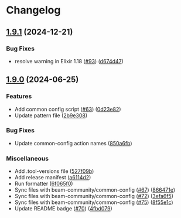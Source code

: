 # Changelog

## [1.9.1](https://github.com/beam-community/ua_parser/compare/v1.9.0...v1.9.1) (2024-12-21)


### Bug Fixes

* resolve warning in Elixir 1.18 ([#93](https://github.com/beam-community/ua_parser/issues/93)) ([d674d47](https://github.com/beam-community/ua_parser/commit/d674d47dccd7f4b0c306c7a379cd8aece2ddf345))

## [1.9.0](https://github.com/beam-community/ua_parser/compare/v1.8.0...v1.9.0) (2024-06-25)


### Features

* Add common config script ([#63](https://github.com/beam-community/ua_parser/issues/63)) ([0d23e82](https://github.com/beam-community/ua_parser/commit/0d23e82ecb346c7d6af8f4f2fc15291b10e85876))
* Update pattern file ([2b9e308](https://github.com/beam-community/ua_parser/commit/2b9e30866eca052641f205c904743f31d971dae9))


### Bug Fixes

* Update common-config action names ([850a6fb](https://github.com/beam-community/ua_parser/commit/850a6fb6319f36b2e4a01ccf030738cc7d68110e))


### Miscellaneous

* Add .tool-versions file ([527f09b](https://github.com/beam-community/ua_parser/commit/527f09b1b6cef8f314efc2c51a68056f4360f55e))
* Add release manifest ([a6114d2](https://github.com/beam-community/ua_parser/commit/a6114d24d0f90610f5771130de93e421d53d5ef6))
* Run formatter ([6f065f0](https://github.com/beam-community/ua_parser/commit/6f065f03145b5dbdd0d414d034f24a0f29ab2d26))
* Sync files with beam-community/common-config ([#67](https://github.com/beam-community/ua_parser/issues/67)) ([866471e](https://github.com/beam-community/ua_parser/commit/866471ede1312e94510a7a12ad2c7299922877e4))
* Sync files with beam-community/common-config ([#72](https://github.com/beam-community/ua_parser/issues/72)) ([3efa6f5](https://github.com/beam-community/ua_parser/commit/3efa6f5aa57930b518a18202378b601c9adf7c92))
* Sync files with beam-community/common-config ([#75](https://github.com/beam-community/ua_parser/issues/75)) ([8f55e1c](https://github.com/beam-community/ua_parser/commit/8f55e1c7f10d210eb9d3d701173b2476d8b1da45))
* Update README badge ([#70](https://github.com/beam-community/ua_parser/issues/70)) ([4fbd079](https://github.com/beam-community/ua_parser/commit/4fbd079f28d30cec0ed1755cefdedb8f553b27c0))
